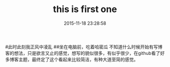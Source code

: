 ﻿---
layout: post
title:  this is first one
date:   2015-11-18 23:28:58
categories: design markdown
tags: Design Markdown
---

#此时此刻我正风中凌乱
##坐在电脑前，吃着哈密瓜
不知道什么时候开始有写博客的想法，只是欲言又止的感觉，想写的貌似很多，有似乎很少，在github看了好多博客主题，最终定了这个看起来比较简洁，有种大道至简的感觉。